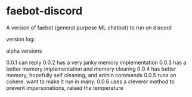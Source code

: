 # faebot-discord
A version of faebot (general purpose ML chatbot) to run on discord

version log:

alpha versions 

0.0.1 can reply
0.0.2 has a very janky memory implementation
0.0.3 has a better memory implementation and memory clearing 
0.0.4 has better memory, hopefully self cleaning, and admin commands
0.0.5 runs on cohere. want to make it run in many.
0.0.6 uses a cleverer method to prevent impersonations, raised the temperature